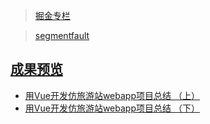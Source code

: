 > [掘金专栏](https://juejin.im/post/5be54e04f265da611c267b19)

> [segmentfault](https://segmentfault.com/a/1190000017003057#articleHeader0)

## [成果预览](http://www.ptuyxr.cn/travel/#/)

- [用Vue开发仿旅游站webapp项目总结 （上）](https://juejin.im/post/5be54e04f265da611c267b19)
- [用Vue开发仿旅游站webapp项目总结 （下）](https://juejin.im/post/5bec0eeef265da61193b65cd)




